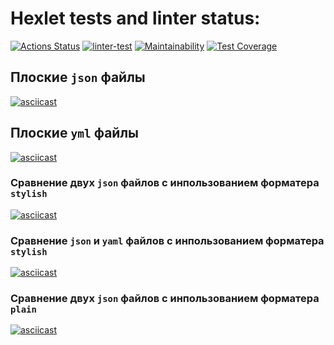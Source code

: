 # Hexlet tests and linter status:
[![Actions Status](https://github.com/shaolanx/frontend-project-lvl2/workflows/hexlet-check/badge.svg)](https://github.com/shaolanx/frontend-project-lvl2/actions)
[![linter-test](https://github.com/shaolanx/frontend-project-lvl2/actions/workflows/linter-test.yml/badge.svg)](https://github.com/shaolanx/frontend-project-lvl2/actions/workflows/linter-test.yml)
[![Maintainability](https://api.codeclimate.com/v1/badges/bea82eb6b0c4a3d1ee1d/maintainability)](https://codeclimate.com/github/shaolanx/frontend-project-lvl2/maintainability)
[![Test Coverage](https://api.codeclimate.com/v1/badges/bea82eb6b0c4a3d1ee1d/test_coverage)](https://codeclimate.com/github/shaolanx/frontend-project-lvl2/test_coverage)


## Плоские ` json ` файлы
[![asciicast](https://asciinema.org/a/493759.svg)](https://asciinema.org/a/493759)
## Плоские ` yml ` файлы
[![asciicast](https://asciinema.org/a/496533.svg)](https://asciinema.org/a/496533)
### Cравнение двух ` json ` файлов с инпользованием форматера `  stylish  `
[![asciicast](https://asciinema.org/a/499255.svg)](https://asciinema.org/a/499255)
### Cравнение ` json ` и ` yaml ` файлов с инпользованием форматера `  stylish  `
[![asciicast](https://asciinema.org/a/499255.svg)](https://asciinema.org/a/499255)
### Cравнение двух ` json ` файлов с инпользованием форматера `  plain  `
[![asciicast](https://asciinema.org/a/499258.svg)](https://asciinema.org/a/499258)